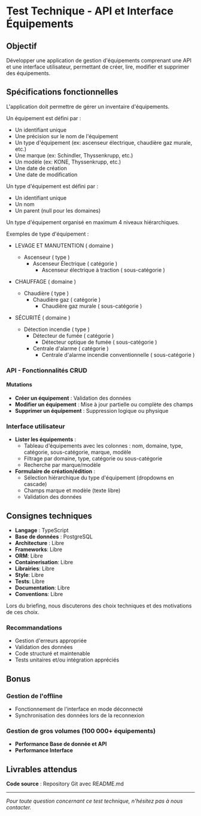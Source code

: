 # Test Technique - API et Interface Équipements

## Objectif

Développer une application de gestion d'équipements comprenant une API et une interface utilisateur, permettant de créer, lire, modifier et supprimer des équipements.

## Spécifications fonctionnelles

L'application doit permettre de gérer un inventaire d'équipements.

Un équipement est défini par :

- Un identifiant unique
- Une précision sur le nom de l'équipement
- Un type d'équipement (ex: ascenseur électrique, chaudière gaz murale, etc.)
- Une marque (ex: Schindler, Thyssenkrupp, etc.)
- Un modèle (ex: KONE, Thyssenkrupp, etc.)
- Une date de création
- Une date de modification

Un type d'équipement est défini par :

- Un identifiant unique
- Un nom
- Un parent (null pour les domaines)

Un type d'équipement organisé en maximum 4 niveaux hiérarchiques.

Exemples de type d'équipement :

- LEVAGE ET MANUTENTION ( domaine )

  - Ascenseur ( type )
    - Ascenseur Électrique ( catégorie )
      - Ascenseur électrique à traction ( sous-catégorie )

- CHAUFFAGE ( domaine )

  - Chaudière ( type )
    - Chaudière gaz ( catégorie )
      - Chaudière gaz murale ( sous-catégorie )

- SÉCURITÉ ( domaine )
  - Détection incendie ( type )
    - Détecteur de fumée ( catégorie )
      - Détecteur optique de fumée ( sous-catégorie )
    - Centrale d'alarme ( catégorie )
      - Centrale d'alarme incendie conventionnelle ( sous-catégorie )

### API - Fonctionnalités CRUD

#### Mutations

- **Créer un équipement** : Validation des données
- **Modifier un équipement** : Mise à jour partielle ou complète des champs
- **Supprimer un équipement** : Suppression logique ou physique

### Interface utilisateur

- **Lister les équipements** :
  - Tableau d'équipements avec les colonnes : nom, domaine, type, catégorie, sous-catégorie, marque, modèle
  - Filtrage par domaine, type, catégorie ou sous-catégorie
  - Recherche par marque/modèle
- **Formulaire de création/édition** :
  - Sélection hiérarchique du type d'équipement (dropdowns en cascade)
  - Champs marque et modèle (texte libre)
  - Validation des données

## Consignes techniques

- **Langage** : TypeScript
- **Base de données** : PostgreSQL
- **Architecture** : Libre
- **Frameworks**: Libre
- **ORM**: Libre
- **Containerisation**: Libre
- **Librairies**: Libre
- **Style**: Libre
- **Tests**: Libre
- **Documentation**: Libre
- **Conventions**: Libre

Lors du briefing, nous discuterons des choix techniques et des motivations de ces choix.

### Recommandations

- Gestion d'erreurs appropriée
- Validation des données
- Code structuré et maintenable
- Tests unitaires et/ou intégration appréciés

## Bonus

### Gestion de l'offline

- Fonctionnement de l'interface en mode déconnecté
- Synchronisation des données lors de la reconnexion

### Gestion de gros volumes (100 000+ équipements)

- **Performance Base de donnée et API**
- **Performance Interface**

## Livrables attendus

**Code source** : Repository Git avec README.md

---

_Pour toute question concernant ce test technique, n'hésitez pas à nous contacter._
